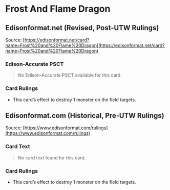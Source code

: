 # Frost And Flame Dragon

## Edisonformat.net (Revised, Post-UTW Rulings)

Source: [https://edisonformat.net/card?name=Frost%20and%20Flame%20Dragon](https://edisonformat.net/card?name=Frost%20and%20Flame%20Dragon)

### Edison-Accurate PSCT

> No Edison-Accurate PSCT available for this card.

### Card Rulings

*   This card’s effect to destroy 1 monster on the field targets.


## Edisonformat.com (Historical, Pre-UTW Rulings)

Source: [https://www.edisonformat.com/rulings](https://www.edisonformat.com/rulings)

### Card Text

> No card text found for this card.

### Card Rulings

*   This card’s effect to destroy 1 monster on the field targets.


